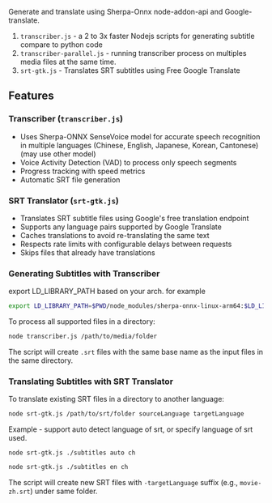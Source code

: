 Generate and translate using Sherpa-Onnx node-addon-api and Google-translate.

1. `transcriber.js` - a 2 to 3x faster Nodejs scripts for generating subtitle compare to python code
2. `transcriber-parallel.js` - running transcriber process on multiples media files at the same time.
3. `srt-gtk.js` - Translates SRT subtitles using Free Google Translate

## Features

### Transcriber (`transcriber.js`)
- Uses Sherpa-ONNX SenseVoice model for accurate speech recognition in multiple languages (Chinese, English, Japanese, Korean, Cantonese)(may use other model)
- Voice Activity Detection (VAD) to process only speech segments
- Progress tracking with speed metrics
- Automatic SRT file generation

### SRT Translator (`srt-gtk.js`)
- Translates SRT subtitle files using Google's free translation endpoint
- Supports any language pairs supported by Google Translate
- Caches translations to avoid re-translating the same text
- Respects rate limits with configurable delays between requests
- Skips files that already have translations


### Generating Subtitles with Transcriber
export LD_LIBRARY_PATH based on your arch. for example

```bash
export LD_LIBRARY_PATH=$PWD/node_modules/sherpa-onnx-linux-arm64:$LD_LIBRARY_PATH
```

To process all supported files in a directory:
```bash
node transcriber.js /path/to/media/folder
```

The script will create `.srt` files with the same base name as the input files in the same directory.

### Translating Subtitles with SRT Translator

To translate existing SRT files in a directory to another language:
```bash
node srt-gtk.js /path/to/srt/folder sourceLanguage targetLanguage
```

Example - support auto detect language of srt, or specify language of srt used.
```
node srt-gtk.js ./subtitles auto ch
```
```bash
node srt-gtk.js ./subtitles en ch
```

The script will create new SRT files with `-targetLanguage` suffix (e.g., `movie-zh.srt`) under same folder.
